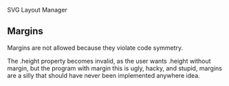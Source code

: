 SVG Layout Manager

## Margins

Margins are not allowed because they violate code symmetry.

The .height property becomes invalid, as the user wants .height without margin, but the program with margin
this is ugly, hacky, and stupid, margins are a silly that should have never been implemented anywhere idea.
